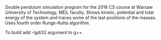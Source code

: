 Double pendulum simulation program for the 2016 CS course at Warsaw University of Technology, MEiL faculty.
Shows kinetic, potential and total energy of the system and traces some of the last positions of the masses. Uses fourth order Runge-Kutta algorithm.

To build add -lgdi32 argument to g++.
